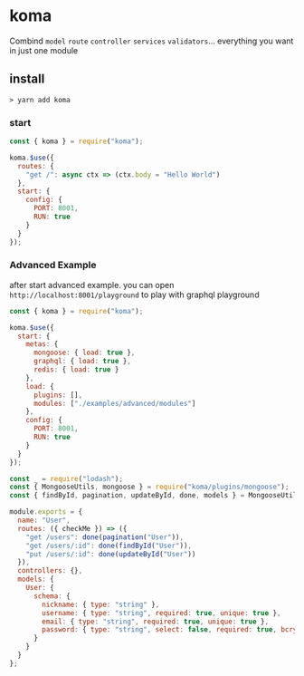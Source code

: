 # koma

Combind `model` `route` `controller` `services` `validators`... everything you want in just one module

## install

```
> yarn add koma
```

### start

```js
const { koma } = require("koma");

koma.$use({
  routes: {
    "get /": async ctx => (ctx.body = "Hello World")
  },
  start: {
    config: {
      PORT: 8001,
      RUN: true
    }
  }
});
```

### Advanced Example

after start advanced example. you can open `http://localhost:8001/playground` to play with graphql playground

```js
const { koma } = require("koma");

koma.$use({
  start: {
    metas: {
      mongoose: { load: true },
      graphql: { load: true },
      redis: { load: true }
    },
    load: {
      plugins: [],
      modules: ["./examples/advanced/modules"]
    },
    config: {
      PORT: 8001,
      RUN: true
    }
  }
});
```

```js
const _ = require("lodash");
const { MongooseUtils, mongoose } = require("koma/plugins/mongoose");
const { findById, pagination, updateById, done, models } = MongooseUtils;

module.exports = {
  name: "User",
  routes: ({ checkMe }) => ({
    "get /users": done(pagination("User")),
    "get /users/:id": done(findById("User")),
    "put /users/:id": done(updateById("User"))
  }),
  controllers: {},
  models: {
    User: {
      schema: {
        nickname: { type: "string" },
        username: { type: "string", required: true, unique: true },
        email: { type: "string", required: true, unique: true },
        password: { type: "string", select: false, required: true, bcrypt: true, hidden: true }
      }
    }
  }
};
```
